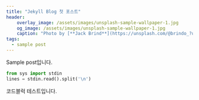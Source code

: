```yaml
---
title: "Jekyll Blog 첫 포스트"
header:
    overlay_image: /assets/images/unsplash-sample-wallpaper-1.jpg
    og_image: /assets/images/unsplash-sample-wallpaper-1.jpg
    caption: "Photo by [**Jack Brind**](https://unsplash.com/@brindo_?utm_source=unsplash&utm_medium=referral&utm_content=creditCopyText) on [**Unsplash**](https://unsplash.com)"
tags: 
  - sample post
---
```


Sample post입니다.

```python
from sys import stdin
lines = stdin.read().split('\n')
```

코드블럭 테스트입니다.